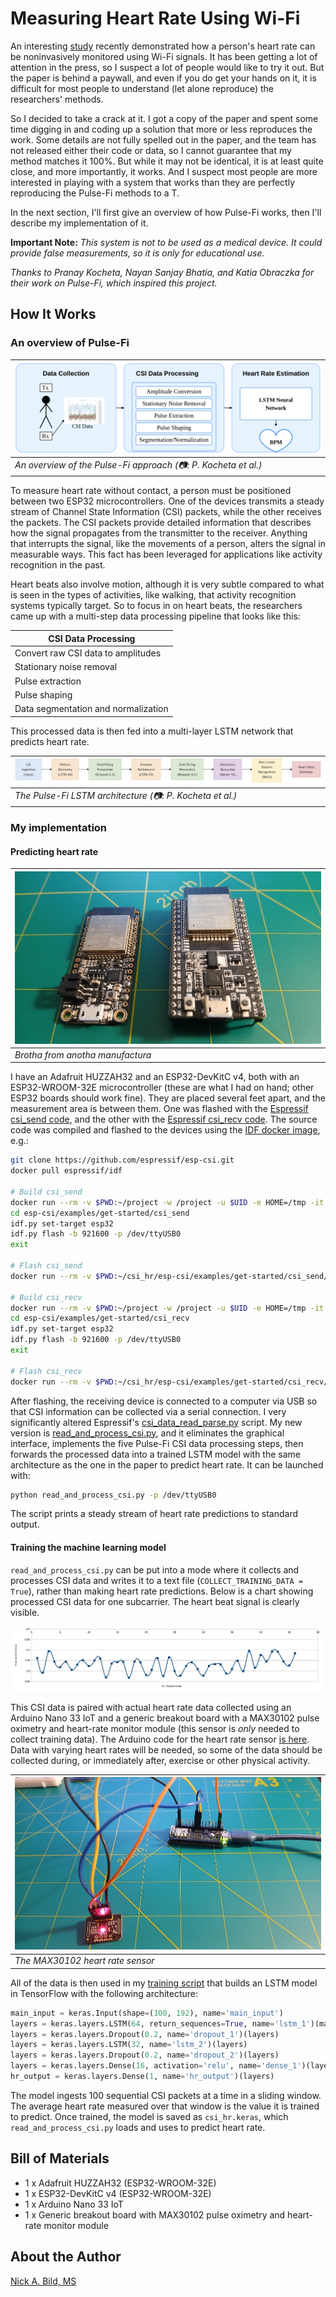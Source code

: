 # Measuring Heart Rate Using Wi-Fi

An interesting [study](https://www.hackster.io/news/i-heart-wi-fi-f3f726a38a1f) recently demonstrated how a person's heart rate can be noninvasively monitored using Wi-Fi signals. It has been getting a lot of attention in the press, so I suspect a lot of people would like to try it out. But the paper is behind a paywall, and even if you do get your hands on it, it is difficult for most people to understand (let alone reproduce) the researchers' methods.

So I  decided to take a crack at it. I got a copy of the paper and spent some time digging in and coding up a solution that more or less reproduces the work. Some details are not fully spelled out in the paper, and the team has not released either their code or data, so I cannot guarantee that my method matches it 100%. But while it may not be identical, it is at least quite close, and more importantly, it works. And I suspect most people are more interested in playing with a system that works than they are perfectly reproducing the Pulse-Fi methods to a T.

In the next section, I'll first give an overview of how Pulse-Fi works, then I'll describe my implementation of it.

**Important Note:** *This system is not to be used as a medical device. It could provide false measurements, so it is only for educational use.*

*Thanks to Pranay Kocheta, Nayan Sanjay Bhatia, and Katia Obraczka for their work on Pulse-Fi, which inspired this project.*

## How It Works

### An overview of Pulse-Fi

| ![](https://raw.githubusercontent.com/nickbild/csi_hr/refs/heads/main/media/pf_architecture.png) |
| ------------------------------------------------------------------------------------------------ |
| *An overview of the Pulse-Fi approach (📷: P. Kocheta et al.)* |

To measure heart rate without contact, a person must be positioned between two ESP32 microcontrollers. One of the devices transmits a steady stream of Channel State Information (CSI) packets, while the other receives the packets. The CSI packets provide detailed information that describes how the signal propagates from the transmitter to the receiver. Anything that interrupts the signal, like the movements of a person, alters the signal in measurable ways. This fact has been leveraged for applications like activity recognition in the past.

Heart beats also involve motion, although it is very subtle compared to what is seen in the types of activities, like walking, that activity recognition systems typically target. So to focus in on heart beats, the researchers came up with a multi-step data processing pipeline that looks like this:

| CSI Data Processing  |
|-------|
| Convert raw CSI data to amplitudes |
| Stationary noise removal |
| Pulse extraction |
| Pulse shaping |
| Data segmentation and normalization |

This processed data is then fed into a multi-layer LSTM network that predicts heart rate.

| ![](https://raw.githubusercontent.com/nickbild/csi_hr/refs/heads/main/media/pf_lstm.png) |
| ------------------------------------------------------------------------------------------------ |
| *The Pulse-Fi LSTM architecture (📷: P. Kocheta et al.)* |

### My implementation

#### Predicting heart rate

| ![](https://raw.githubusercontent.com/nickbild/csi_hr/refs/heads/main/media/esp32s_sm.jpg) |
| ------------------------------------------------------------------------------------------------ |
| *Brotha from anotha manufactura* |

I have an Adafruit HUZZAH32 and an ESP32-DevKitC v4, both with an ESP32-WROOM-32E microcontroller (these are what I had on hand; other ESP32 boards should work fine). They are placed several feet apart, and the measurement area is between them. One was flashed with the [Espressif csi_send code](https://github.com/espressif/esp-csi/blob/master/examples/get-started/csi_send), and the other with the [Espressif csi_recv code](https://github.com/espressif/esp-csi/blob/master/examples/get-started/csi_recv). The source code was compiled and flashed to the devices using the [IDF docker image](https://docs.espressif.com/projects/esp-idf/en/stable/esp32/api-guides/tools/idf-docker-image.html), e.g.:

```bash
git clone https://github.com/espressif/esp-csi.git
docker pull espressif/idf

# Build csi_send
docker run --rm -v $PWD:~/project -w /project -u $UID -e HOME=/tmp -it espressif/idf
cd esp-csi/examples/get-started/csi_send
idf.py set-target esp32
idf.py flash -b 921600 -p /dev/ttyUSB0
exit

# Flash csi_send
docker run --rm -v $PWD:~/csi_hr/esp-csi/examples/get-started/csi_send/project -w /project espressif/idf:latest idf.py --port /dev/ttyUSB0 flash

# Build csi_recv
docker run --rm -v $PWD:~/project -w /project -u $UID -e HOME=/tmp -it espressif/idf
cd esp-csi/examples/get-started/csi_recv
idf.py set-target esp32
idf.py flash -b 921600 -p /dev/ttyUSB0
exit

# Flash csi_recv
docker run --rm -v $PWD:~/csi_hr/esp-csi/examples/get-started/csi_recv/project -w /project espressif/idf:latest idf.py --port /dev/ttyUSB0 flash
```

After flashing, the receiving device is connected to a computer via USB so that CSI information can be collected via a serial connection. I very significantly altered Espressif's [csi_data_read_parse.py](https://github.com/espressif/esp-csi/blob/master/examples/get-started/tools/csi_data_read_parse.py) script. My new version is [read_and_process_csi.py](https://github.com/nickbild/csi_hr/blob/main/read_and_process_csi.py), and it eliminates the graphical interface, implements the five Pulse-Fi CSI data processing steps, then forwards the processed data into a trained LSTM model with the same architecture as the one in the paper to predict heart rate. It can be launched with:

```bash
python read_and_process_csi.py -p /dev/ttyUSB0
```

The script prints a steady stream of heart rate predictions to standard output.

#### Training the machine learning model

`read_and_process_csi.py` can be put into a mode where it collects and processes CSI data and writes it to a text file (`COLLECT_TRAINING_DATA = True`), rather than making heart rate predictions. Below is a chart showing processed CSI data for one subcarrier. The heart beat signal is clearly visible.

![](https://raw.githubusercontent.com/nickbild/csi_hr/refs/heads/main/media/hr_processed_data.jpg)

This CSI data is paired with actual heart rate data collected using an Arduino Nano 33 IoT and a generic breakout board with a MAX30102 pulse oximetry and heart-rate monitor module (this sensor is *only* needed to collect training data). The Arduino code for the heart rate sensor [is here](https://github.com/nickbild/csi_hr/tree/main/arduino_hr). Data with varying heart rates will be needed, so some of the data should be collected during, or immediately after, exercise or other physical activity.

| ![](https://raw.githubusercontent.com/nickbild/csi_hr/refs/heads/main/media/hr_sensor_sm.jpg) |
| ------------------------------------------------------------------------------------------------ |
| *The MAX30102 heart rate sensor* |

All of the data is then used in my [training script](https://github.com/nickbild/csi_hr/blob/main/train.py) that builds an LSTM model in TensorFlow with the following architecture:

```python
main_input = keras.Input(shape=(100, 192), name='main_input')
layers = keras.layers.LSTM(64, return_sequences=True, name='lstm_1')(main_input)
layers = keras.layers.Dropout(0.2, name='dropout_1')(layers)
layers = keras.layers.LSTM(32, name='lstm_2')(layers)
layers = keras.layers.Dropout(0.2, name='dropout_2')(layers)
layers = keras.layers.Dense(16, activation='relu', name='dense_1')(layers)
hr_output = keras.layers.Dense(1, name='hr_output')(layers)
```

The model ingests 100 sequential CSI packets at a time in a sliding window. The average heart rate measured over that window is the value it is trained to predict. Once trained, the model is saved as `csi_hr.keras`, which `read_and_process_csi.py` loads and uses to predict heart rate.

## Bill of Materials

- 1 x Adafruit HUZZAH32 (ESP32-WROOM-32E)
- 1 x ESP32-DevKitC v4 (ESP32-WROOM-32E)
- 1 x Arduino Nano 33 IoT
- 1 x Generic breakout board with MAX30102 pulse oximetry and heart-rate monitor module

## About the Author

[Nick A. Bild, MS](https://nickbild79.firebaseapp.com/#!/)
